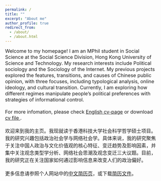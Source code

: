 ```yaml
---
permalink: /
title: ""
excerpt: "About me"
author_profile: true
redirect_from: 
  - /about/
  - /about.html
---
```


<font size="3">
Welcome to my homepage! I am an MPhil student in Social Science at the Social Science Division, Hong Kong University of Science and Technology. My research interests include Political sociology and the Sociology of the Internet. My previous projects explored the features, transitions, and causes of Chinese public opinion, with three focuses, including typological analysis, online ideology, and cultural transition. Currently, I am exploring how different regimes manipulate people’s political preferences with strategies of informational control.  <br>
<br>
For more infomation, please check <a href="https://wujinfeng0715.github.io/cv/">English cv-page</a> or download <a href="https://wujinfeng0715.github.io//files/CV-JinfengWu-20221030.pdf"> cv file </a>.<br>
<br>
欢迎来到我的主页。我现就读于香港科技大学社会科学哲学硕士项目。我的研究兴趣包括政治社会学与网络社会学。具体来说，我的研究聚焦于关注中国人政治与文化价值观的核心特征、变迁趋势及影响因素，并集中关注观念类型学分析、网络社会思潮及观念变迁三大议题。目前，我的研究正在关注国家如何通过影响信息来改变人们的政治偏好。<br>
<br>
更多信息请参照个人网站中的<a href="https://wujinfeng0715.github.io/chinese_cv/">中文简历页</a>，或下载<a href="https://wujinfeng0715.github.io//files/科研履历-吴锦峰-20221030.pdf">简历文件</a>。
</font>


